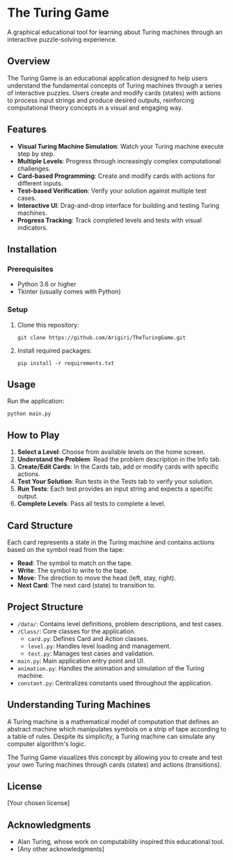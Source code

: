 # The Turing Game

A graphical educational tool for learning about Turing machines through an interactive puzzle-solving experience.

## Overview

The Turing Game is an educational application designed to help users understand the fundamental concepts of Turing machines through a series of interactive puzzles. Users create and modify cards (states) with actions to process input strings and produce desired outputs, reinforcing computational theory concepts in a visual and engaging way.

## Features

- **Visual Turing Machine Simulation**: Watch your Turing machine execute step by step.
- **Multiple Levels**: Progress through increasingly complex computational challenges.
- **Card-based Programming**: Create and modify cards with actions for different inputs.
- **Test-based Verification**: Verify your solution against multiple test cases.
- **Interactive UI**: Drag-and-drop interface for building and testing Turing machines.
- **Progress Tracking**: Track completed levels and tests with visual indicators.

## Installation

### Prerequisites

- Python 3.6 or higher
- Tkinter (usually comes with Python)

### Setup

1. Clone this repository:
   ```
   git clone https://github.com/Arigiri/TheTuringGame.git
   ```

2. Install required packages:
   ```
   pip install -r requirements.txt
   ```

## Usage

Run the application:
```
python main.py
```

## How to Play

1. **Select a Level**: Choose from available levels on the home screen.
2. **Understand the Problem**: Read the problem description in the Info tab.
3. **Create/Edit Cards**: In the Cards tab, add or modify cards with specific actions.
4. **Test Your Solution**: Run tests in the Tests tab to verify your solution.
5. **Run Tests**: Each test provides an input string and expects a specific output.
6. **Complete Levels**: Pass all tests to complete a level.

## Card Structure

Each card represents a state in the Turing machine and contains actions based on the symbol read from the tape:

- **Read**: The symbol to match on the tape.
- **Write**: The symbol to write to the tape.
- **Move**: The direction to move the head (left, stay, right).
- **Next Card**: The next card (state) to transition to.

## Project Structure

- `/data/`: Contains level definitions, problem descriptions, and test cases.
- `/Class/`: Core classes for the application.
  - `card.py`: Defines Card and Action classes.
  - `level.py`: Handles level loading and management.
  - `test.py`: Manages test cases and validation.
- `main.py`: Main application entry point and UI.
- `animation.py`: Handles the animation and simulation of the Turing machine.
- `constant.py`: Centralizes constants used throughout the application.

## Understanding Turing Machines

A Turing machine is a mathematical model of computation that defines an abstract machine which manipulates symbols on a strip of tape according to a table of rules. Despite its simplicity, a Turing machine can simulate any computer algorithm's logic.

The Turing Game visualizes this concept by allowing you to create and test your own Turing machines through cards (states) and actions (transitions).

## License

[Your chosen license]

## Acknowledgments

- Alan Turing, whose work on computability inspired this educational tool.
- [Any other acknowledgments]